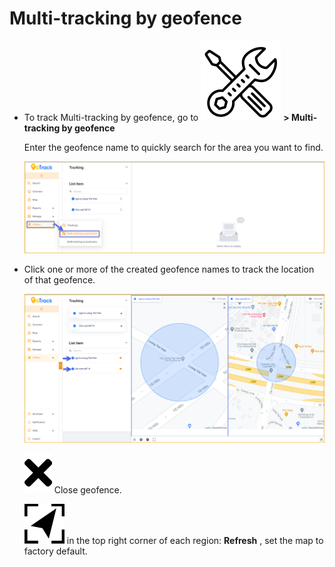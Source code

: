 
# Multi-tracking by geofence

* To track Multi-tracking by geofence, go to <span class="icon-left svg-filter-tick">![Ok](/docs/assets/images/web-interface/icon/SVG/icons8-maintenance.svg) **> Multi-tracking by geofence** 

    Enter the geofence name to quickly search for the area you want to find.

    <span style="display:block;text-align:left">![Interface Web](/docs/assets/images//web-english/map/tracking-geofence.png)

* Click one or more of the created geofence names to track the location of that geofence.

    <span style="display:block;text-align:left">![Interface Web](/docs/assets/images//web-english/map/tracking-geofence-2.png)

    <span class="icon-left svg-filter-info">![Ok](/docs/assets/images/web-interface/icon/SVG/times.svg)  Close geofence.

    <span class="icon-left svg-filter-info">![Ok](/docs/assets/images/web-interface/icon/SVG/direction-arrow-fit.svg)  in the top right corner of each region: **Refresh** , set the map to factory default.

